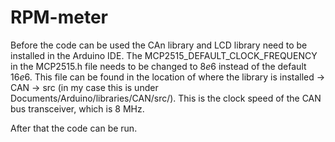 # RPM-meter

Before the code can be used the CAn library and LCD library need to be installed in the Arduino IDE.
The MCP2515\_DEFAULT\_CLOCK\_FREQUENCY in the MCP2515.h file needs to be changed to $8e6$ instead of the default $16e6$. This file can be found in the location of where the library is installed -> CAN -> src (in my case this is under Documents/Arduino/libraries/CAN/src/). This is the clock speed of the CAN bus transceiver, which is 8 MHz. 

After that the code can be run.
